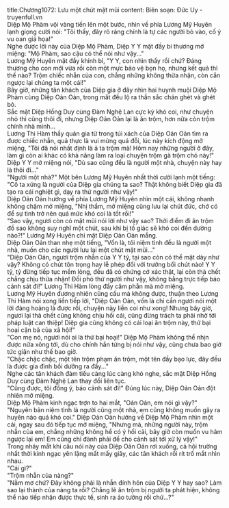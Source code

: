 title:Chương1072: Lưu một chút mặt mũi
content:
Biên soạn: Đức Uy - truyenfull.vn<br>Diệp Mộ Phàm vội vàng tiến lên một bước, nhìn về phía Lương Mỹ Huyên lạnh giọng cười nói: "Tôi thấy, đây rõ ràng chính là tự các người bỏ vào, cố ý vu oan giá họa!"<br>Nghe được lời này của Diệp Mộ Phàm, Diệp Y Y mặt đầy bi thương mở miệng: "Mộ Phàm, sao cậu có thể nói như vậy..."<br>Lương Mỹ Huyên mặt đầy khinh bỉ, "Y Y, con nhìn thấy rồi chứ? Đáng thương cho con mới vừa rồi còn một mực bảo vệ bọn họ, nhưng kết quả thì thế nào? Trộm chiếc nhẫn của con, chẳng những không thừa nhận, còn cắn ngược lại chúng ta một cái!"<br>Bây giờ, những tân khách của Diệp gia ở đây nhìn hai huynh muội Diệp Mộ Phàm cùng Diệp Oản Oản, trong mắt đều lộ ra thần sắc chán ghét và ghét bỏ.<br>Sắc mặt Diệp Hồng Duy cùng Đàm Nghệ Lan cực kỳ khó coi, như chuyện nhỏ thì cũng thôi đi, nhưng Diệp Oản Oản lại là ăn trộm, hơn nữa còn trộm chính nhà mình…<br>Lương Thi Hàm thấy quản gia từ trong túi xách của Diệp Oản Oản tìm ra được chiếc nhẫn, quả thực là vui mừng quá đỗi, lúc này kích động mở miệng, "Tôi đã nói nhất định là ả ta trộm mà! Hôm nay những người ở đây, làm gì còn ai khác có khả năng làm ra loại chuyện trộm gà trộm chó này!"<br>Diệp Y Y mở miệng nói, "Dù sao cũng đều là người một nhà, chuyện này hay là thôi đi..."<br>"Người một nhà?" Một bên Lương Mỹ Huyên nhất thời cười lạnh một tiếng: "Cô ta xứng là người của Diệp gia chúng ta sao? Thật không biết Diệp gia đã tạo ra cái nghiệt gì, dạy ra thứ người như vậy!"<br>Diệp Oản Oản hướng về phía Lương Mỹ Huyên nhìn một cái, không nhanh không chậm mở miệng, "Nhị thẩm, mở miệng cũng lưu lại chút đức, chớ có để sự tình trở nên quá mức khó coi là tốt rồi!"<br>"Sao vậy, ngươi còn có mặt mũi nói lời như vậy sao? Thời điểm đi ăn trộm đồ sao không suy nghĩ một chút, sau khi bị tố giác sẽ khó coi đến dường nào?!" Lương Mỹ Huyên chỉ mặt Diệp Oản Oản mắng.<br>Diệp Oản Oản than nhẹ một tiếng, "Vốn là, tôi niệm tình đều là người một nhà, muốn cho các người lưu lại một chút mặt mũi..."<br>"Diệp Oản Oản, ngươi trộm nhẫn của Y Y tỷ, tại sao còn có thể mặt dày như vậy? Không có chút tôn trọng hay lễ phép đối với trưởng bối chút nào! Y Y tỷ, tỷ đừng tiếp tục mềm lòng, đều đã có chứng cớ xác thật, lại còn thà chết chẳng chịu thừa nhận! Đối phó thứ người như vậy, không bằng trực tiếp báo cảnh sát đi!" Lương Thi Hàm lòng đầy căm phẫn mà mở miệng.<br>Lương Mỹ Huyên đương nhiên cũng cầu mà không được, thuận theo Lương Thi Hàm nói xong liền tiếp lời, "Diệp Oản Oản, vốn là chỉ cần ngươi nói một lời đàng hoàng là được rồi, chuyện này liền coi như xong! Nhưng bây giờ, ngươi lại thà chết cũng không chịu hối cải, cũng đừng trách ta phải nhờ tới pháp luật can thiệp! Diệp gia cũng không có cái loại ăn trộm này, thứ bại hoại cặn bã của xã hội!"<br>"Con mẹ nó, ngươi nói ai là thứ bại hoại!" Diệp Mộ Phàm không thể nhịn được nữa xông tới, dù cho chính hắn từng bị nói như vậy, cũng chưa bao giờ tức giận như thế bao giờ.<br>"Chậc chậc chậc, một tên trộm phạm ăn trộm, một tên đầy bạo lực, đây đều là được gia đình bồi dưỡng ra đấy..."<br>Nghe các tân khách đàm tiếu càng lúc càng khó nghe, sắc mặt Diệp Hồng Duy cùng Đàm Nghệ Lan thay đổi liên tục.<br>"Cũng được, tôi đồng ý, báo cảnh sát đi!" Đúng lúc này, Diệp Oản Oản đột nhiên mở miệng.<br>Diệp Mộ Phàm kinh ngạc trợn to hai mắt, "Oản Oản, em nói gì vậy?"<br>"Nguyên bản niệm tình là người cũng một nhà, em cũng không muốn gây ra huyên náo quá khó coi." Diệp Oản Oản hướng về Diệp Mộ Phàm nhìn một cái, ngay sau đó tiếp tục mở miệng, "Nhưng mà, những người này, trộm nhẫn của em, chẳng những không hề có ý hối cải, bây giờ còn muốn vu hãm ngược lại em! Em cũng chỉ đành phải để cho cảnh sát tới xử lý vậy!"<br>Trong nháy mắt khi câu nói này của Diệp Oản Oản rơi xuống, cả hội trường nhất thời kinh ngạc yên lặng mất mấy giây, các tân khách rối rít trố mắt nhìn nhau.<br>"Cái gì?"<br>"Trộm nhẫn của nàng?"<br>"Nằm mơ chứ? Đây không phải là nhẫn đính hôn của Diệp Y Y hay sao? Làm sao lại thành của nàng ta rồi? Chẳng lẽ ăn trộm bị người ta phát hiện, không thể nào tiếp nhận được thực tế, sinh ra ảo tưởng rồi chứ...?"